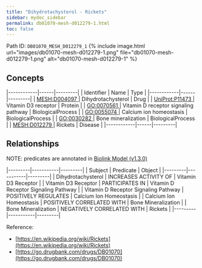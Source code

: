 ```yaml
---
title: "Dihydrotachysterol - Rickets"
sidebar: mydoc_sidebar
permalink: db01070-mesh-d012279-1.html
toc: false 
---
```



Path ID: `DB01070_MESH_D012279_1`
{% include image.html url="images/db01070-mesh-d012279-1.png" file="db01070-mesh-d012279-1.png" alt="db01070-mesh-d012279-1" %}

## Concepts

|------------|------|---------|
| Identifier | Name | Type    |
|------------|------|---------|
| <a href="https://identifiers.org/MESH:D004097">MESH:D004097 </a> | Dihydrotachysterol | Drug |
| <a href="https://identifiers.org/UniProt:P11473">UniProt:P11473 </a> | Vitamin D3 receptor | Protein |
| <a href="https://identifiers.org/GO:0070561">GO:0070561 </a> | Vitamin D receptor signaling pathway | BiologicalProcess |
| <a href="https://identifiers.org/GO:0055074">GO:0055074 </a> | Calcium ion homeostasis | BiologicalProcess |
| <a href="https://identifiers.org/GO:0030282">GO:0030282 </a> | Bone mineralization | BiologicalProcess |
| <a href="https://identifiers.org/MESH:D012279">MESH:D012279 </a> | Rickets | Disease |
|------------|------|---------|

## Relationships


NOTE: predicates are annotated in <a href="https://github.com/biolink/biolink-model/releases/tag/v1.3.0">Biolink Model (v1.3.0)</a>

|---------|-----------|---------|
| Subject | Predicate | Object  |
|---------|-----------|---------|
| Dihydrotachysterol | INCREASES ACTIVITY OF | Vitamin D3 Receptor |
| Vitamin D3 Receptor | PARTICIPATES IN | Vitamin D Receptor Signaling Pathway |
| Vitamin D Receptor Signaling Pathway | POSITIVELY REGULATES | Calcium Ion Homeostasis |
| Calcium Ion Homeostasis | POSITIVELY CORRELATED WITH | Bone Mineralization |
| Bone Mineralization | NEGATIVELY CORRELATED WITH | Rickets |
|---------|-----------|---------|

Reference: 
  - [https://en.wikipedia.org/wiki/Rickets](https://en.wikipedia.org/wiki/Rickets)
  - [https://go.drugbank.com/drugs/DB01070](https://go.drugbank.com/drugs/DB01070)
